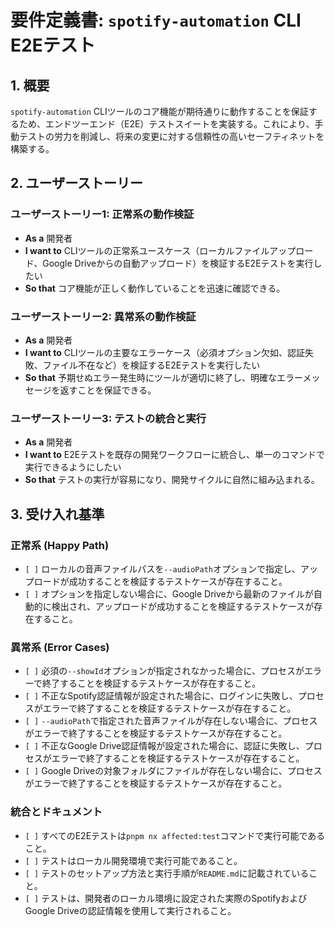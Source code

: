 # 要件定義書: `spotify-automation` CLI E2Eテスト

## 1. 概要

`spotify-automation` CLIツールのコア機能が期待通りに動作することを保証するため、エンドツーエンド（E2E）テストスイートを実装する。これにより、手動テストの労力を削減し、将来の変更に対する信頼性の高いセーフティネットを構築する。

## 2. ユーザーストーリー

### ユーザーストーリー1: 正常系の動作検証

- **As a** 開発者
- **I want to** CLIツールの正常系ユースケース（ローカルファイルアップロード、Google Driveからの自動アップロード）を検証するE2Eテストを実行したい
- **So that** コア機能が正しく動作していることを迅速に確認できる。

### ユーザーストーリー2: 異常系の動作検証

- **As a** 開発者
- **I want to** CLIツールの主要なエラーケース（必須オプション欠如、認証失敗、ファイル不在など）を検証するE2Eテストを実行したい
- **So that** 予期せぬエラー発生時にツールが適切に終了し、明確なエラーメッセージを返すことを保証できる。

### ユーザーストーリー3: テストの統合と実行

- **As a** 開発者
- **I want to** E2Eテストを既存の開発ワークフローに統合し、単一のコマンドで実行できるようにしたい
- **So that** テストの実行が容易になり、開発サイクルに自然に組み込まれる。

## 3. 受け入れ基準

### 正常系 (Happy Path)

- `[ ]` ローカルの音声ファイルパスを`--audioPath`オプションで指定し、アップロードが成功することを検証するテストケースが存在すること。
- `[ ]` オプションを指定しない場合に、Google Driveから最新のファイルが自動的に検出され、アップロードが成功することを検証するテストケースが存在すること。

### 異常系 (Error Cases)

- `[ ]` 必須の`--showId`オプションが指定されなかった場合に、プロセスがエラーで終了することを検証するテストケースが存在すること。
- `[ ]` 不正なSpotify認証情報が設定された場合に、ログインに失敗し、プロセスがエラーで終了することを検証するテストケースが存在すること。
- `[ ]` `--audioPath`で指定された音声ファイルが存在しない場合に、プロセスがエラーで終了することを検証するテストケースが存在すること。
- `[ ]` 不正なGoogle Drive認証情報が設定された場合に、認証に失敗し、プロセスがエラーで終了することを検証するテストケースが存在すること。
- `[ ]` Google Driveの対象フォルダにファイルが存在しない場合に、プロセスがエラーで終了することを検証するテストケースが存在すること。

### 統合とドキュメント

- `[ ]` すべてのE2Eテストは`pnpm nx affected:test`コマンドで実行可能であること。
- `[ ]` テストはローカル開発環境で実行可能であること。
- `[ ]` テストのセットアップ方法と実行手順が`README.md`に記載されていること。
- `[ ]` テストは、開発者のローカル環境に設定された実際のSpotifyおよびGoogle Driveの認証情報を使用して実行されること。
